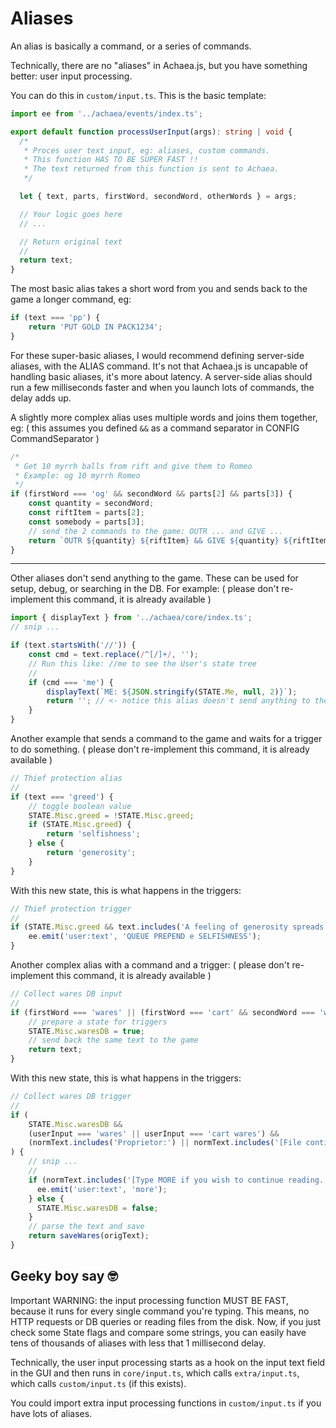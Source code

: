 # Aliases

An alias is basically a command, or a series of commands.

Technically, there are no "aliases" in Achaea.js, but you have something better: user input processing.

You can do this in `custom/input.ts`. This is the basic template:

```ts
import ee from '../achaea/events/index.ts';

export default function processUserInput(args): string | void {
  /*
   * Proces user text input, eg: aliases, custom commands.
   * This function HAS TO BE SUPER FAST !!
   * The text returned from this function is sent to Achaea.
   */

  let { text, parts, firstWord, secondWord, otherWords } = args;

  // Your logic goes here
  // ...

  // Return original text
  //
  return text;
}

```

The most basic alias takes a short word from you and sends back to the game a longer command, eg:

```ts
if (text === 'pp') {
    return 'PUT GOLD IN PACK1234';
}
```

For these super-basic aliases, I would recommend defining server-side aliases, with the ALIAS command. It's not that Achaea.js is uncapable of handling basic aliases, it's more about latency. A server-side alias should run a few milliseconds faster and when you launch lots of commands, the delay adds up.

A slightly more complex alias uses multiple words and joins them together, eg:
( this assumes you defined `&&` as a command separator in CONFIG CommandSeparator )

```ts
/*
 * Get 10 myrrh balls from rift and give them to Romeo
 * Example: og 10 myrrh Romeo
 */
if (firstWord === 'og' && secondWord && parts[2] && parts[3]) {
    const quantity = secondWord;
    const riftItem = parts[2];
    const somebody = parts[3];
    // send the 2 commands to the game: OUTR ... and GIVE ...
    return `OUTR ${quantity} ${riftItem} && GIVE ${quantity} ${riftItem} TO ${somebody}`;
}
```

-----

Other aliases don't send anything to the game. These can be used for setup, debug, or searching in the DB.
For example:
( please don't re-implement this command, it is already available )

```ts
import { displayText } from '../achaea/core/index.ts';
// snip ...

if (text.startsWith('//')) {
    const cmd = text.replace(/^[/]+/, '');
    // Run this like: //me to see the User's state tree
    //
    if (cmd === 'me') {
        displayText(`ME: ${JSON.stringify(STATE.Me, null, 2)}`);
        return ''; // <- notice this alias doesn't send anything to the game
    }
}
```

Another example that sends a command to the game and waits for a trigger to do something.
( please don't re-implement this command, it is already available )

```ts
// Thief protection alias
//
if (text === 'greed') {
    // toggle boolean value
    STATE.Misc.greed = !STATE.Misc.greed;
    if (STATE.Misc.greed) {
        return 'selfishness';
    } else {
        return 'generosity';
    }
}
```

With this new state, this is what happens in the triggers:

```ts
// Thief protection trigger
//
if (STATE.Misc.greed && text.includes('A feeling of generosity spreads throughout you.')) {
    ee.emit('user:text', 'QUEUE PREPEND e SELFISHNESS');
}
```

Another complex alias with a command and a trigger:
( please don't re-implement this command, it is already available )

```ts
// Collect wares DB input
//
if (firstWord === 'wares' || (firstWord === 'cart' && secondWord === 'wares')) {
    // prepare a state for triggers
    STATE.Misc.waresDB = true;
    // send back the same text to the game
    return text;
}
```

With this new state, this is what happens in the triggers:

```ts
// Collect wares DB trigger
//
if (
    STATE.Misc.waresDB &&
    (userInput === 'wares' || userInput === 'cart wares') &&
    (normText.includes('Proprietor:') || normText.includes('[File continued via MORE]'))
) {
    // snip ...
    //
    if (normText.includes('[Type MORE if you wish to continue reading.')) {
      ee.emit('user:text', 'more');
    } else {
      STATE.Misc.waresDB = false;
    }
    // parse the text and save
    return saveWares(origText);
}
```

## Geeky boy say 🤓

Important WARNING: the input processing function MUST BE FAST, because it runs for every single command you're typing. This means, no HTTP requests or DB queries or reading files from the disk. Now, if you just check some State flags and compare some strings, you can easily have tens of thousands of aliases with less that 1 millisecond delay.

Technically, the user input processing starts as a hook on the input text field in the GUI and then runs in `core/input.ts`, which calls `extra/input.ts`, which calls `custom/input.ts` (if this exists).

You could import extra input processing functions in `custom/input.ts` if you have lots of aliases.
